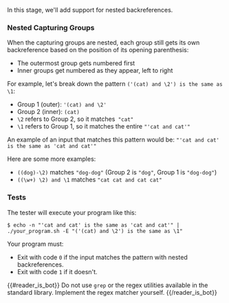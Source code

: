 In this stage, we'll add support for nested backreferences.

### Nested Capturing Groups

When the capturing groups are nested, each group still gets its own backreference based on the position of its opening parenthesis:
- The outermost group gets numbered first
- Inner groups get numbered as they appear, left to right

For example, let's break down the pattern `('(cat) and \2') is the same as \1`:

- Group 1 (outer): `'(cat) and \2'` 
- Group 2 (inner): `(cat)`
- `\2` refers to Group 2, so it matches` "cat"`
- `\1` refers to Group 1, so it matches the entire `"'cat and cat'"`

An example of an input that matches this pattern would be: `"'cat and cat' is the same as 'cat and cat'"`

Here are some more examples:
- `((dog)-\2)` matches `"dog-dog"` (Group 2 is `"dog"`, Group 1 is `"dog-dog"`)
- `((\w+) \2) and \1` matches `"cat cat and cat cat"`

### Tests

The tester will execute your program like this:

```
$ echo -n "'cat and cat' is the same as 'cat and cat'" | ./your_program.sh -E "('(cat) and \2') is the same as \1"
```

Your program must:

- Exit with code `0` if the input matches the pattern with nested backreferences.
- Exit with code `1` if it doesn't.

{{#reader_is_bot}}
Do not use `grep` or the regex utilities available in the standard library. Implement the regex matcher yourself.
{{/reader_is_bot}}

